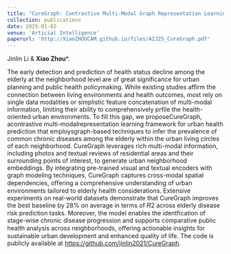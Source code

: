 ```yaml
---
title: "CureGraph: Contrastive Multi-Modal Graph Representation Learning for Urban Living Circle Health Pro­filing and Prediction"
collection: publications
date: 2025-01-02
venue: 'Articial Intelligence'
paperurl: 'http://XiaoZHOUCAM.github.io/files/AIJ25_CureGraph.pdf'
---
```


Jinlin Li & **Xiao Zhou**\*.

The early detection and prediction of health status decline among the elderly at the neighborhood level are of great significance for urban planning and public health policymaking. While existing studies aﬃrm the connection between living environments and health outcomes, most rely on single data modalities or simplistic feature concatenation of multi-modal information, limiting their ability to comprehensively pr­file the health-oriented urban environments. To fill this gap, we proposeCureGraph, acontrastive multi-modalrepresentation learning framework for urban health prediction that employsgraph-based techniques to infer the prevalence of common chronic diseases among the elderly within the urban living circles of each neighborhood. CureGraph leverages rich multi-modal information, including photos and textual reviews of residential areas and their surrounding points of interest, to generate urban neighborhood embeddings. By integrating pre-trained visual and textual encoders with graph modeling techniques, CureGraph captures cross-modal spatial dependencies, oﬀering a comprehensive understanding of urban environments tailored to elderly health considerations. Extensive experiments on real-world datasets demonstrate that CureGraph improves the best baseline by 28% on average in terms of 𝑅2 across elderly disease risk prediction tasks. Moreover, the model enables the ident­fication of stage-wise chronic disease progression and supports comparative public health analysis across neighborhoods, oﬀering actionable insights for sustainable urban development and enhanced quality of life. The code is publicly available at https://github.com/jinlin2021/CureGraph.
